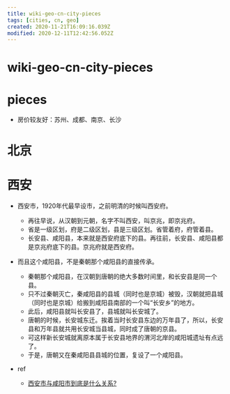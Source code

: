 ```yaml
---
title: wiki-geo-cn-city-pieces
tags: [cities, cn, geo]
created: 2020-11-21T16:09:16.039Z
modified: 2020-12-11T12:42:56.052Z
---
```


# wiki-geo-cn-city-pieces

# pieces

- 房价较友好：苏州、成都、南京、长沙

# 北京

# 西安

- 西安市，1920年代最早设市，之前明清的时候叫西安府。
  - 再往早说，从汉朝到元朝，名字不叫西安，叫京兆，即京兆府。
  - 省是一级区划，府是二级区划，县是三级区划。省管着府，府管着县。
  - 长安县、咸阳县，本来就是西安府底下的县。再往前，长安县、咸阳县都是京兆府底下的县。京兆府就是西安府。
- 而且这个咸阳县，不是秦朝那个咸阳县的直接传承。
  - 秦朝那个咸阳县，在汉朝到唐朝的绝大多数时间里，和长安县是同一个县。
  - 只不过秦朝灭亡，秦咸阳县的县城（同时也是京城）被毁，汉朝就把县城（同时也是京城）给搬到咸阳县南部的一个叫“长安乡”的地方。
  - 此后，咸阳县就叫长安县了，县城就叫长安城了。
  - 唐朝的时候，长安城东迁。挨着当时长安县东边的万年县了，所以，长安县和万年县就共用长安城当县城，同时成了唐朝的京县。
  - 可这样新长安城就离原本属于长安县地界的渭河北岸的咸阳城遗址有点远了。
  - 于是，唐朝又在秦咸阳县县城的位置，复设了一个咸阳县。

- ref
  - [西安市与咸阳市到底是什么关系?](https://www.zhihu.com/question/288037382)
